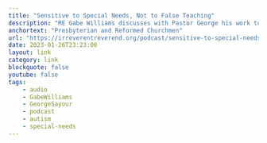```yaml
---
title: "Sensitive to Special Needs, Not to False Teaching"
description: "RE Gabe Williams discusses with Pastor George his work to meet the needs of people with Autism and ADHD and how this has impacted his Shepherding in the local Church. Also, Gabe and George discuss the tenor of online discourse in the PCA as we seek to deal with and address issues threatening orthodoxy."
anchortext: "Presbyterian and Reformed Churchmen"
url: "https://irreverentreverend.org/podcast/sensitive-to-special-needs-not-to-false-teaching/"
date: 2023-01-26T23:23:00
layout: link
category: link
blockquote: false
youtube: false
tags:
    - audio
    - GabeWilliams
    - GeorgeSayour
    - podcast
    - autism
    - special-needs
---
```


